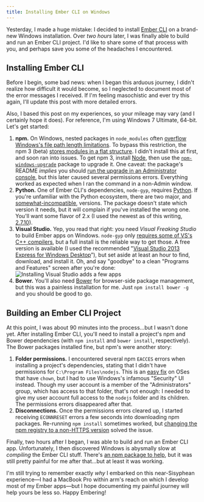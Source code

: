 ```yaml
---
title: Installing Ember CLI on Windows
---
```


Yesterday, I made a huge mistake: I decided to install [Ember CLI](http://www.ember-cli.com/) on a brand-new Windows installation. Over _two hours_ later, I was finally able to build and run an Ember CLI project. I'd like to share some of that process with you, and perhaps save you some of the headaches I encountered.

<!-- more -->

## Installing Ember CLI

Before I begin, some bad news: when I began this arduous journey, I didn't realize how difficult it would become, so I neglected to document most of the error messages I received. If I'm feeling masochistic and ever try this again, I'll update this post with more detailed errors.

Also, I based this post on my experiences, so your mileage may vary (and I certainly hope it does). For reference, I'm using Windows 7 Ultimate, 64-bit. Let's get started:

1. **npm.** On Windows, nested packages in `node_modules` often [overflow Windows's file path length limitations](https://github.com/joyent/node/issues/6960). To bypass this restriction, the npm 3 (beta) [stores modules in a flat structure](http://www.infoq.com/news/2015/06/npm). I didn't install this at first, and soon ran into issues. To get npm 3, install [Node](https://nodejs.org/), then use the [`npm-windows-upgrade`](https://github.com/felixrieseberg/npm-windows-upgrade) package to upgrade it. One caveat: the package's README _implies_ you should [run the upgrade in an Administrator console](https://github.com/felixrieseberg/npm-windows-upgrade#usage), but this later caused several permissions errors. Everything worked as expected when I ran the command in a non-Admin window.
1. **Python.** One of Ember CLI's dependencies, `node-gyp`, requires [Python](https://www.python.org/). If you're unfamiliar with the Python ecosystem, there are two major, and [somewhat-incompatible](https://wiki.python.org/moin/Python2orPython3), versions. The package doesn't state which version it needs, but it will complain if you've installed the wrong one. You'll want some flavor of 2.x (I used the newest as of this writing, [2.7.10](https://www.python.org/downloads/)).
1. **Visual Studio.** Yep, you read that right: you need _Visual Freaking Studio_ to build Ember apps on Windows. `node-gyp` only [requires some of VS's C++ compilers](https://github.com/TooTallNate/node-gyp#installation), but a full install is the reliable way to get those. A free version is available (I used the recommended "[Visual Studio 2013 Express for Windows Desktop](https://www.visualstudio.com/en-us/products/visual-studio-express-vs.aspx)”), but set aside at least an hour to find, download, and install it. Oh, and say "goodbye" to a clean "Programs and Features" screen after you're done:
![Installing Visual Studio adds a few apps]($/programs-and-features.png)
1. **Bower.** You'll also need [Bower](http://bower.io/) for browser-side package management, but this was a painless installation for me. Just `npm install bower -g` and you should be good to go.

## Building an Ember CLI Project

At this point, I was about 90 minutes into the process...but I wasn't done yet. After installing Ember CLI, you'll need to install a project's npm and Bower dependencies (with `npm install` and `bower install`, respectively). The Bower packages installed fine, but npm's were another story:

1. **Folder permissions.** I encountered several npm `EACCES` errors when installing a project's dependencies, stating that I didn't have permissions for `C:\Program Files\nodejs`. This is an [easy fix](http://stackoverflow.com/questions/16151018/npm-throws-error-without-sudo) on OSes that have `chown`, but I had to use Windows's infamous "Security" UI instead. Though my user account is a member of the "Administrators" group, which has access to that folder, that's not enough: I needed to give my user account full access to the `nodejs` folder and its children. The permissions errors disappeared after that.
1. **Disconnections.** Once the permissions errors cleared up, I started receiving `ECONNRESET` errors a few seconds into downloading npm packages. Re-running `npm install` sometimes worked, but [changing the npm registry to a non-HTTPS version](http://stackoverflow.com/questions/18419144/npm-not-working-read-econnreset) solved the issue.

Finally, two hours after I began, I was able to build and run an Ember CLI app. Unfortunately, I then discovered Windows is abysmally slow at _compiling_ the Ember CLI stuff. There's [an npm package to help](https://github.com/felixrieseberg/ember-cli-windows), but it was still pretty painful for me after that...but at least it was working.

I'm still trying to remember exactly _why_ I embarked on this near-Sisyphean experience—I had a MacBook Pro within arm's reach on which I develop most of my Ember apps—but I hope documenting my painful journey will help yours be less so. Happy Embering!
